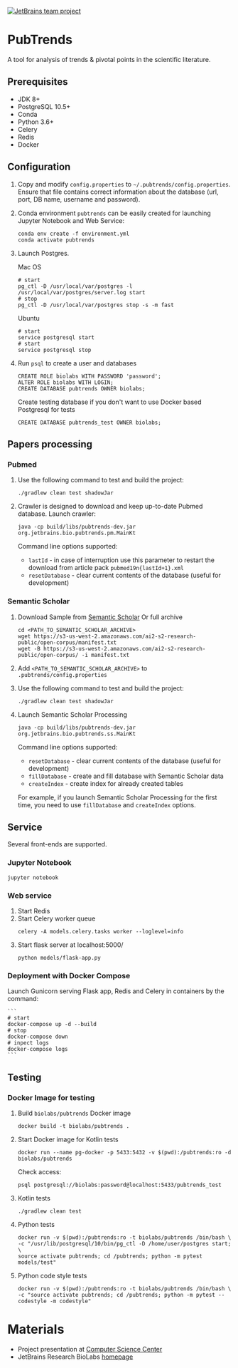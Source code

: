 [![JetBrains team project](https://jb.gg/badges/team.svg)](https://confluence.jetbrains.com/display/ALL/JetBrains+on+GitHub)


PubTrends
=========

A tool for analysis of trends & pivotal points in the scientific literature.

## Prerequisites

* JDK 8+
* PostgreSQL 10.5+
* Conda
* Python 3.6+
* Celery
* Redis
* Docker

## Configuration

1. Copy and modify `config.properties` to `~/.pubtrends/config.properties`. 
Ensure that file contains correct information about the database (url, port, DB name, username and password).

2. Conda environment `pubtrends` can be easily created for launching Jupyter Notebook and Web Service:

    ```
    conda env create -f environment.yml
    conda activate pubtrends
    ```

3. Launch Postgres. 

    Mac OS
    ```
    # start
    pg_ctl -D /usr/local/var/postgres -l /usr/local/var/postgres/server.log start
    # stop
    pg_ctl -D /usr/local/var/postgres stop -s -m fast
    ```
    Ubuntu
    ```
    # start
    service postgresql start
    # start
    service postgresql stop 
    ```

4. Run `psql` to create a user and databases

   ```
   CREATE ROLE biolabs WITH PASSWORD 'password';
   ALTER ROLE biolabs WITH LOGIN;
   CREATE DATABASE pubtrends OWNER biolabs;
   ```
   Create testing database if you don't want to use Docker based Postgresql for tests
   ```
   CREATE DATABASE pubtrends_test OWNER biolabs;
   ```

## Papers processing
 
### Pubmed

1. Use the following command to test and build the project:

   ```
   ./gradlew clean test shadowJar
   ```
     
2. Crawler is designed to download and keep up-to-date Pubmed database. Launch crawler:

   ```
   java -cp build/libs/pubtrends-dev.jar org.jetbrains.bio.pubtrends.pm.MainKt
   ``` 
   
   Command line options supported:
   * `lastId` - in case of interruption use this parameter to restart the download from article pack `pubmed19n{lastId+1}.xml` 
   * `resetDatabase` - clear current contents of the database (useful for development)   

### Semantic Scholar

1. Download Sample from [Semantic Scholar](https://s3-us-west-2.amazonaws.com/ai2-s2-research-public/open-corpus/sample-S2-records.gz)
   Or full archive 
   ```
   cd <PATH_TO_SEMANTIC_SCHOLAR_ARCHIVE>
   wget https://s3-us-west-2.amazonaws.com/ai2-s2-research-public/open-corpus/manifest.txt
   wget -B https://s3-us-west-2.amazonaws.com/ai2-s2-research-public/open-corpus/ -i manifest.txt
   ```
2. Add `<PATH_TO_SEMANTIC_SCHOLAR_ARCHIVE>` to `.pubtrends/config.properties`

3. Use the following command to test and build the project:

   ```
   ./gradlew clean test shadowJar
   ```
   
4. Launch Semantic Scholar Processing
    ```
    java -cp build/libs/pubtrends-dev.jar org.jetbrains.bio.pubtrends.ss.MainKt
    ```
   Command line options supported:

   * `resetDatabase` - clear current contents of the database (useful for development) 
   * `fillDatabase` - create and fill database with Semantic Scholar data
   * `createIndex` - create index for already created tables
   
   For example, if you launch Semantic Scholar Processing for the first time, 
   you need to use `fillDatabase` and `createIndex` options. 

## Service

Several front-ends are supported.

### Jupyter Notebook
   ```
   jupyter notebook
   ```

### Web service
1. Start Redis
2. Start Celery worker queue
    ```
    celery -A models.celery.tasks worker --loglevel=info
    ```
3. Start flask server at localhost:5000/
    ```
    python models/flask-app.py
    ```    

### Deployment with Docker Compose

Launch Gunicorn serving Flask app, Redis and Celery in containers by the command:
    
    ```
    # start
    docker-compose up -d --build
    # stop
    docker-compose down
    # inpect logs
    docker-compose logs
    ```

## Testing

### Docker Image for testing

1. Build `biolabs/pubtrends` Docker image
    ```
    docker build -t biolabs/pubtrends .
    ```

2. Start Docker image for Kotlin tests
    ```
    docker run --name pg-docker -p 5433:5432 -v $(pwd):/pubtrends:ro -d biolabs/pubtrends
    ```

    Check access:
    ```
    psql postgresql://biolabs:password@localhost:5433/pubtrends_test
    ```

3. Kotlin tests

    ```
    ./gradlew clean test
    ```

4. Python tests

    ```
    docker run -v $(pwd):/pubtrends:ro -t biolabs/pubtrends /bin/bash \
    -c "/usr/lib/postgresql/10/bin/pg_ctl -D /home/user/postgres start; \
    source activate pubtrends; cd /pubtrends; python -m pytest models/test"
    ```
   
5. Python code style tests
    ```
    docker run -v $(pwd):/pubtrends:ro -t biolabs/pubtrends /bin/bash \
    -c "source activate pubtrends; cd /pubtrends; python -m pytest --codestyle -m codestyle"
    ```


# Materials

* Project presentation at [Computer Science Center](https://my.compscicenter.ru/media/projects/2019-spring/758/presentations/participants.pdf)
* JetBrains Research BioLabs [homepage](https://research.jetbrains.org/groups/biolabs)
